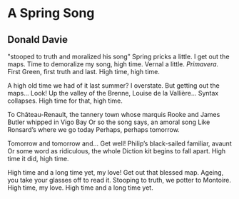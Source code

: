 # A Spring Song
## Donald Davie
"stooped to truth and moralized his song"﻿
Spring pricks a little. I get out the maps.
Time to demoralize my song, high time.
Vernal a little. _Primavera._ First
Green, first truth and last.
High time, high time.

A high old time we had of it last summer?
I overstate. But getting out the maps…
Look! Up the valley of the Brenne,
Louise de la Vallière… Syntax collapses.
High time for that, high time.

To Château-Renault, the tannery town whose marquis
Rooke and James Butler whipped in Vigo Bay
Or so the song says, an amoral song
Like Ronsard’s where we go today
Perhaps, perhaps tomorrow.

Tomorrow and tomorrow and… Get well!
Philip’s black-sailed familiar, avaunt
Or some word as ridiculous, the whole
Diction kit begins to fall apart.
High time it did, high time.

High time and a long time yet, my love!
Get out that blessed map.
Ageing, you take your glasses off to read it.
Stooping to truth, we potter to Montoire.
High time, my love. High time and a long time yet.